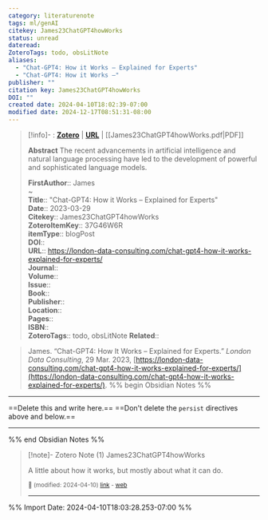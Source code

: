 ```yaml
---
category: literaturenote
tags: ml/genAI
citekey: James23ChatGPT4howWorks
status: unread
dateread: 
ZoteroTags: todo, obsLitNote
aliases:
  - "Chat-GPT4: How it Works – Explained for Experts"
  - "Chat-GPT4: How it Works –"
publisher: ""
citation key: James23ChatGPT4howWorks
DOI: ""
created date: 2024-04-10T18:02:39-07:00
modified date: 2024-12-17T08:51:31-08:00
---
```


> [!info]- : [**Zotero**](zotero://select/library/items/37G46W6R)   | [**URL**](https://london-data-consulting.com/chat-gpt4-how-it-works-explained-for-experts/) | [[James23ChatGPT4howWorks.pdf|PDF]]
>
> 
> **Abstract**
> The recent advancements in artificial intelligence and natural language processing have led to the development of powerful and sophisticated language models.
> 
> 
> **FirstAuthor**:: James  
~    
> **Title**:: "Chat-GPT4: How it Works – Explained for Experts"  
> **Date**:: 2023-03-29  
> **Citekey**:: James23ChatGPT4howWorks  
> **ZoteroItemKey**:: 37G46W6R  
> **itemType**:: blogPost  
> **DOI**::   
> **URL**:: https://london-data-consulting.com/chat-gpt4-how-it-works-explained-for-experts/  
> **Journal**::   
> **Volume**::   
> **Issue**::   
> **Book**::   
> **Publisher**::   
> **Location**::    
> **Pages**::   
> **ISBN**::   
> **ZoteroTags**:: todo, obsLitNote
>**Related**:: 

> James. “Chat-GPT4: How It Works – Explained for Experts.” _London Data Consulting_, 29 Mar. 2023, [https://london-data-consulting.com/chat-gpt4-how-it-works-explained-for-experts/](https://london-data-consulting.com/chat-gpt4-how-it-works-explained-for-experts/).
%% begin Obsidian Notes %%
___
==Delete this and write here.==
==Don't delete the `persist` directives above and below.==
___
%% end Obsidian Notes %%

> [!note]- Zotero Note (1)
> James23ChatGPT4howWorks
> 
> A little about how it works, but mostly about what it can do.
> 
> <small>📝️ (modified: 2024-04-10) [link](zotero://select/library/items/EBZYRWRZ) - [web](http://zotero.org/users/60638/items/EBZYRWRZ)</small>
>  
> ---




%% Import Date: 2024-04-10T18:03:28.253-07:00 %%
